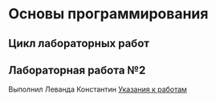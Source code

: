 # Основы программирования
## Цикл лабораторных работ
## Лабораторная работа №2
Выполнил Леванда Константин
[Указания к работам](resources/directions.md)
